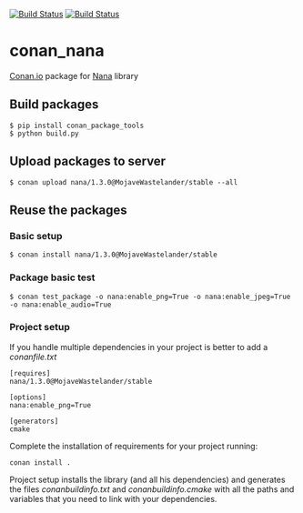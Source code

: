 [![Build Status](https://ci.appveyor.com/api/projects/status/github/MojaveWastelander/conan_nana)](https://ci.appveyor.com/project/MojaveWastelander/conan-nana)
[![Build Status](https://travis-ci.org/MojaveWastelander/conan_nana.svg)](https://travis-ci.org/MojaveWastelander/conan_nana)
# conan_nana

[Conan.io](https://conan.io) package for [Nana](https://github.com/cnjinhao/nana) library

## Build packages

    $ pip install conan_package_tools
    $ python build.py
    
## Upload packages to server

    $ conan upload nana/1.3.0@MojaveWastelander/stable --all
    
## Reuse the packages

### Basic setup

    $ conan install nana/1.3.0@MojaveWastelander/stable

### Package basic test
    $ conan test_package -o nana:enable_png=True -o nana:enable_jpeg=True -o nana:enable_audio=True    
    
### Project setup

If you handle multiple dependencies in your project is better to add a *conanfile.txt*
    
    [requires]
    nana/1.3.0@MojaveWastelander/stable

    [options]
    nana:enable_png=True
    
    [generators]
    cmake

Complete the installation of requirements for your project running:</small></span>

    conan install . 

Project setup installs the library (and all his dependencies) and generates the files *conanbuildinfo.txt* and *conanbuildinfo.cmake* with all the paths and variables that you need to link with your dependencies.
